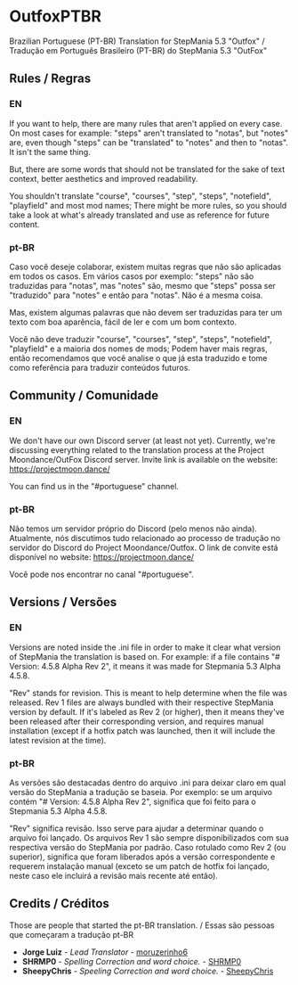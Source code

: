 # OutfoxPTBR

Brazilian Portuguese (PT-BR) Translation for StepMania 5.3 "Outfox" / Tradução em Português Brasileiro (PT-BR) do StepMania 5.3 "OutFox"

## Rules / Regras

### EN

If you want to help, there are many rules that aren't applied on every case. On most cases for example: "steps" aren't translated to "notas", but "notes" are, even though "steps" can be "translated" to "notes" and then to "notas". It isn't the same thing.

But, there are some words that should not be translated for the sake of text context, better aesthetics and improved readability.

You shouldn't translate "course", "courses", "step", "steps", "notefield", "playfield" and most mod names; There might be more rules, so you should take a look at what's already translated and use as reference for future content.

### pt-BR

Caso você deseje colaborar, existem muitas regras que não são aplicadas em todos os casos. Em vários casos por exemplo: "steps" não são traduzidas para "notas", mas "notes" são, mesmo que "steps" possa ser "traduzido" para "notes" e então para "notas". Não é a mesma coisa.

Mas, existem algumas palavras que não devem ser traduzidas para ter um texto com boa aparência, fácil de ler e com um bom contexto.

Você não deve traduzir "course", "courses", "step", "steps", "notefield", "playfield" e a maioria dos nomes de mods; Podem haver mais regras, então recomendamos que você analise o que já esta traduzido e tome como referência para traduzir conteúdos futuros.

## Community / Comunidade

### EN

We don't have our own Discord server (at least not yet). Currently, we're discussing everything related to the translation process at the Project Moondance/OutFox Discord server. Invite link is available on the website: https://projectmoon.dance/

You can find us in the "#portuguese" channel.

### pt-BR

Não temos um servidor próprio do Discord (pelo menos não ainda). Atualmente, nós discutimos tudo relacionado ao processo de tradução no servidor do Discord do Project Moondance/Outfox. O link de convite está disponível no website: https://projectmoon.dance/

Você pode nos encontrar no canal "#portuguese".

## Versions / Versões

### EN

Versions are noted inside the .ini file in order to make it clear what version of StepMania the translation is based on. For example: if a file contains "# Version: 4.5.8 Alpha Rev 2", it means it was made for Stepmania 5.3 Alpha 4.5.8.
 
"Rev" stands for revision. This is meant to help determine when the file was released. Rev 1 files are always bundled with their respective StepMania version by default. If it's labeled as Rev 2 (or higher), then it means they've been released after their corresponding version, and requires manual installation (except if a hotfix patch was launched, then it will include the latest revision at the time).

### pt-BR

As versões são destacadas dentro do arquivo .ini para deixar claro em qual versão do StepMania a tradução se baseia. Por exemplo: se um arquivo contém "# Version: 4.5.8 Alpha Rev 2", significa que foi feito para o Stepmania 5.3 Alpha 4.5.8.
 
"Rev" significa revisão. Isso serve para ajudar a determinar quando o arquivo foi lançado. Os arquivos Rev 1 são sempre disponibilizados com sua respectiva versão do StepMania por padrão. Caso rotulado como Rev 2 (ou superior), significa que foram liberados após a versão correspondente e requerem instalação manual (exceto se um patch de hotfix foi lançado, neste caso ele incluirá a revisão mais recente até então).

## Credits / Créditos

Those are people that started the pt-BR translation. / Essas são pessoas que começaram a tradução pt-BR

* **Jorge Luiz** - *Lead Translator* - [moruzerinho6](https://github.com/moruzerinho6)
* **SHRMP0** - *Spelling Correction and word choice.* - [SHRMP0](https://github.com/SHRMP0)
* **SheepyChris** - *Speeling Correction and word choice.* - [SheepyChris](https://github.com/SheepyChris)
